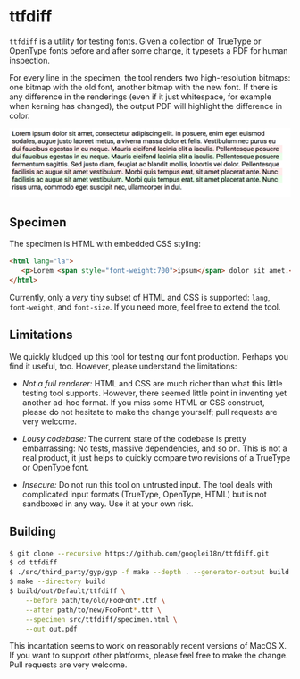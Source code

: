 # ttfdiff

`ttfdiff` is a utility for testing fonts. Given a collection
of TrueType or OpenType fonts before and after some change,
it typesets a PDF for human inspection.

For every line in the specimen, the tool renders two high-resolution
bitmaps: one bitmap with the old font, another bitmap with the new font.
If there is any difference in the renderings (even if it just whitespace,
for example when kerning has changed), the output PDF will highlight
the difference in color.

![Screenshot](doc/ttfdiff-1.png)


## Specimen

The specimen is HTML with embedded CSS styling:
```html
<html lang="la">
   <p>Lorem <span style="font-weight:700">ipsum</span> dolor sit amet.</p>
</html>
```

Currently, only a _very_ tiny subset of HTML and CSS is supported:
`lang`, `font-weight`, and `font-size`. If you need more, feel free
to extend the tool.


## Limitations

We quickly kludged up this tool for testing our font production.  Perhaps
you find it useful, too.  However, please understand the limitations:

* *Not a full renderer:* HTML and CSS are much richer than what
  this little testing tool supports. However, there seemed
  little point in inventing yet another ad-hoc format. If you
  miss some HTML or CSS construct, please do not hesitate to
  make the change yourself; pull requests are very welcome.

* *Lousy codebase:* The current state of the codebase is pretty
  embarrassing: No tests, massive dependencies, and so on.
  This is not a real product, it just helps to quickly compare
  two revisions of a TrueType or OpenType font.

* *Insecure:* Do not run this tool on untrusted input.  The tool deals
  with complicated input formats (TrueType, OpenType, HTML) but is not
  sandboxed in any way.  Use it at your own risk.


## Building

```sh
$ git clone --recursive https://github.com/googlei18n/ttfdiff.git
$ cd ttfdiff
$ ./src/third_party/gyp/gyp -f make --depth . --generator-output build src/ttfdiff/ttfdiff.gyp
$ make --directory build
$ build/out/Default/ttfdiff \
    --before path/to/old/FooFont*.ttf \
    --after path/to/new/FooFont*.ttf \
    --specimen src/ttfdiff/specimen.html \
    --out out.pdf
```

This incantation seems to work on reasonably recent versions of MacOS X.
If you want to support other platforms, please feel free to make the change.
Pull requests are very welcome.
